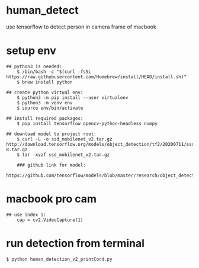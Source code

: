 # human_detect
use tensorflow to detect person in camera frame of macbook


# setup env
    ## python3 is needed:
        $ /bin/bash -c "$(curl -fsSL https://raw.githubusercontent.com/Homebrew/install/HEAD/install.sh)"
        $ brew install python

    ## create python virtual env:
        $ python3 -m pip install --user virtualenv
        $ python3 -m venv env
        $ source env/bin/activate

    ## install required packages:
        $ pip install tensorflow opencv-python-headless numpy

    ## download model to project root:
        $ curl -L -o ssd_mobilenet_v2.tar.gz http://download.tensorflow.org/models/object_detection/tf2/20200711/ssd_mobilenet_v2_fpnlite_320x320_coco17_tpu-8.tar.gz
        $ tar -xvzf ssd_mobilenet_v2.tar.gz

        ### github link for model:
            https://github.com/tensorflow/models/blob/master/research/object_detection/g3doc/tf2_detection_zoo.md


# macbook pro cam
    ## use index 1:
        cap = cv2.VideoCapture(1)


# run detection from terminal
    $ python human_detection_v2_printCord.py
